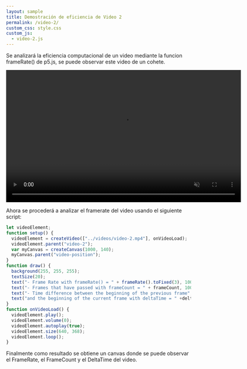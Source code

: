 ```yaml
---
layout: sample
title: Demostración de eficiencia de Video 2
permalink: /video-2/
custom_css: style.css
custom_js:
  - video-2.js
---
```

Se analizará la eficiencia computacional de un video mediante la funcion frameRate() de p5.js, se puede observar este video de un cohete.

<video src="../videos/video-2.mp4" width="640" height="360" autoplay muted loop></video>

Ahora se procederá a analizar el framerate del video usando el siguiente script:

```js
let videoElement;
function setup() {
  videoElement = createVideo(["../videos/video-2.mp4"], onVideoLoad);
  videoElement.parent("video-2");
  var myCanvas = createCanvas(1000, 140);
  myCanvas.parent("video-position");
}
function draw() {
  background(255, 255, 255);
  textSize(20);
  text("- Frame Rate with frameRate() = " + frameRate().toFixed(3), 100, 30);
  text("- Frames that have passed with frameCount = " + frameCount, 100, 70);
  text("- Time difference between the beginning of the previous frame",100, 110);
  text("and the beginning of the current frame with deltaTime = " +deltaTime.toFixed(3),100,135);
}
function onVideoLoad() {
  videoElement.play();
  videoElement.volume(0);
  videoElement.autoplay(true);
  videoElement.size(640, 368);
  videoElement.loop();
}
```

Finalmente como resultado se obtiene un canvas donde se puede observar el FrameRate, el FrameCount y el DeltaTime del video.

<div class="sketch-matrix" id='video-2'></div>
<div class="sketch-matrix" id='video-position'></div>